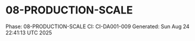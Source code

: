 # 08-PRODUCTION-SCALE
Phase: 08-PRODUCTION-SCALE
CI: CI-DA001-009
Generated: Sun Aug 24 22:41:13 UTC 2025
